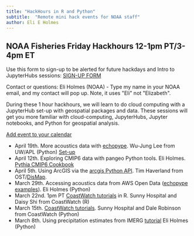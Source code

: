 ```yaml
---
title: "HackHours in R and Python"
subtitle:  "Remote mini hack events for NOAA staff"
author: Eli E Holmes
---
```


## NOAA Fisheries Friday Hackhours 12-1pm PT/3-4pm ET

Use this form to sign-up to be alerted for future hackdays and Intro to JupyterHubs sessions: [SIGN-UP FORM](https://forms.gle/ckUYr4aZPeyScLRX6)

Contact or questions: Eli Holmes (NOAA) - Type my name in your NOAA email, and my contact will pop up. Note, it uses "Eli" not "Elizabeth".

During these 1 hour hackhours, we will learn to do cloud computing with a JupyterHub set-up with geospatial packages and data. These sessions will get you more familiar with cloud-computing, JupyterHubs, Jupyter notebooks, and Python for geospatial analysis.

[Add event to your calendar](https://calendar.google.com/calendar/event?action=TEMPLATE&tmeid=MXQ4bzFuaDViZzFudHFtNWlzZjVtZ2JqZGVfMjAyNDAzMDhUMjAwMDAwWiBlbGkuaG9sbWVzQG5vYWEuZ292&tmsrc=eli.holmes%40noaa.gov&scp=ALL) 


* April 19th. More acoustics data with [echopype](https://echopype.readthedocs.io/en/stable/).  Wu-Jung Lee from UW/APL (Python)
 [Set-up](https://youtu.be/FqzaVS7UpHs)
* April 12th. Exploring CMIP6 data with pangeo Python tools. Eli Holmes. [Pythia CMIP6 Cookbook](https://projectpythia.org/cmip6-cookbook/README.html)
* April 5th. Using ArcGIS via the [arcgis Python API](https://developers.arcgis.com/python). Tim Haverland from OST/[DisMap](https://apps-st.fisheries.noaa.gov/dismap/).
* March 29th. Accessing acoustics data from AWS Open Data ([echopype examples](https://github.com/OSOceanAcoustics/echopype-examples)). Eli Holmes (Python)
* March 22nd. 1pm PT [CoastWatch tutorials](https://github.com/coastwatch-training/Workshops/tree/main) in R. Sunny Hospital and Daisy Shi from CoastWatch (R)
* March 15th. [CoastWatch tutorials](https://github.com/coastwatch-training/Workshops/tree/main). Sunny Hospital and Dale Robinson from CoastWatch (Python)
* March 8th. Using precipitation estimates from IMERG [tutorial](https://nasa-openscapes.github.io/2023-Cloud-Workshop-AGU/tutorials/Earthdata_Subset_and_Plot.html) Eli Holmes (Python)


